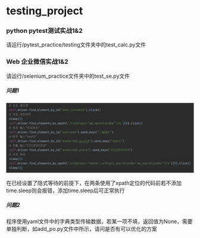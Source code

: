 # testing_project

### python pytest测试实战1&2

请运行/pytest_practice/testing文件夹中的test_calc.py文件

### Web 企业微信实战1&2

请运行/selenium_practice文件夹中的test_se.py文件

##### 问题1

![image](https://github.com/Ravenna1031/testing_project/blob/main/pics/selenium12_16.png)

在已经设置了隐式等待的前提下，在两条使用了xpath定位的代码前若不添加time.sleep则会报错，添加time.sleep后可正常执行

##### 问题2

程序使用yaml文件中的字典类型传输数据，若某一项不填，返回值为None，需要单独判断，如add_po.py文件中所示，请问是否有可以优化的方案